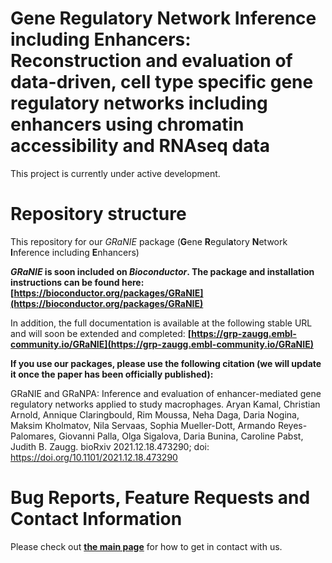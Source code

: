 Gene Regulatory Network Inference including Enhancers: Reconstruction and evaluation of data-driven, cell type specific gene regulatory networks including enhancers using chromatin accessibility and RNAseq data
===================================================================================================================================================================================================================================================================
This project is currently under active development. 


# Repository structure

This repository for our *GRaNIE* package (**G**ene **R**egul**a**tory **N**etwork **I**nference including **E**nhancers) 


***GRaNIE* is soon included on *Bioconductor*. The package and installation instructions can be found here: [https://bioconductor.org/packages/GRaNIE](https://bioconductor.org/packages/GRaNIE)**


In addition, the full documentation is available at the following stable URL and will soon be extended and completed:
**[https://grp-zaugg.embl-community.io/GRaNIE](https://grp-zaugg.embl-community.io/GRaNIE)**


**If you use our packages, please use the following citation (we will update it once the paper has been officially published):**

GRaNIE and GRaNPA: Inference and evaluation of enhancer-mediated gene regulatory networks applied to study macrophages. Aryan Kamal, Christian Arnold, Annique Claringbould, Rim Moussa, Neha Daga, Daria Nogina, Maksim Kholmatov, Nila Servaas, Sophia Mueller-Dott, Armando Reyes-Palomares, Giovanni Palla, Olga Sigalova, Daria Bunina, Caroline Pabst, Judith B. Zaugg. bioRxiv 2021.12.18.473290; doi: https://doi.org/10.1101/2021.12.18.473290

# Bug Reports, Feature Requests and Contact Information

Please check out **[the main page](https://grp-zaugg.embl-community.io/GRaNIE)** for how to get in contact with us.
